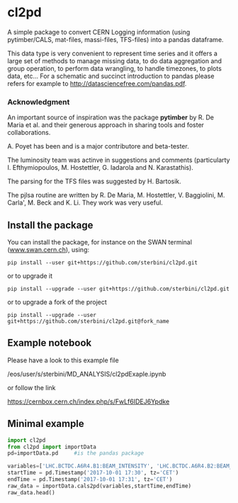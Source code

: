 # cl2pd
A simple package to convert CERN Logging information (using pytimber/CALS, mat-files, massi-files, TFS-files) into a pandas dataframe. 

This data type is very convenient to represent time series and it offers a large set of methods to manage missing data, to do data aggregation and group operation, to perform data wrangling, to handle timezones, to plots data, etc...
For a schematic and succinct introduction to pandas please refers for example to 
http://datasciencefree.com/pandas.pdf.

###  Acknowledgment
An important source of inspiration was the package **pytimber** by R. De Maria et al. and their generous approach in sharing tools and foster collaborations.

A. Poyet has been and is a major contributore and beta-tester.

The luminosity team was actinve in suggestions and comments (particularty I. Efthymiopoulos, M. Hostettler, G. Iadarola and  N. Karastathis).

The parsing for the TFS files was suggested by H. Bartosik.

The pjlsa routine are written by R. De Maria, M. Hostettler, V. Baggiolini, M. Carla', M. Beck and K. Li.
They work was very useful.

## Install the package
You can install the package, for instance on the SWAN terminal (www.swan.cern.ch), using:
```
pip install --user git+https://github.com/sterbini/cl2pd.git
```
or to upgrade it
```
pip install --upgrade --user git+https://github.com/sterbini/cl2pd.git
```
or to upgrade a fork of the project
```
pip install --upgrade --user git+https://github.com/sterbini/cl2pd.git@fork_name
```

## Example notebook 
Please have a look to this example file

/eos/user/s/sterbini/MD_ANALYSIS/cl2pdExaple.ipynb 

or follow the link

https://cernbox.cern.ch/index.php/s/FwLf6IDEJ6Ypdke

## Minimal example

```python
import cl2pd
from cl2pd import importData
pd=importData.pd     #is the pandas package

variables=['LHC.BCTDC.A6R4.B1:BEAM_INTENSITY', 'LHC.BCTDC.A6R4.B2:BEAM_INTENSITY']
startTime = pd.Timestamp('2017-10-01 17:30', tz='CET')
endTime = pd.Timestamp('2017-10-01 17:31', tz='CET')
raw_data = importData.cals2pd(variables,startTime,endTime)
raw_data.head()
```

